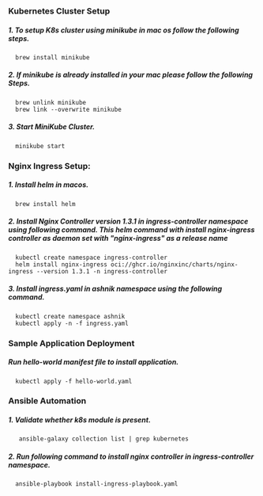 ### Kubernetes Cluster Setup

##### 1. To setup K8s cluster using minikube in mac os follow the following steps.
      
      brew install minikube
   
##### 2. If minikube is already installed in your mac please follow the following Steps.
      
      brew unlink minikube
      brew link --overwrite minikube
   
##### 3. Start MiniKube Cluster.

      minikube start
   
### Nginx Ingress Setup:  

##### 1. Install helm in macos.

      brew install helm
   
##### 2. Install Nginx Controller version 1.3.1 in ingress-controller namespace using following command. This helm command with install nginx-ingress controller as daemon set with "nginx-ingress" as a release name

      kubectl create namespace ingress-controller  
      helm install nginx-ingress oci://ghcr.io/nginxinc/charts/nginx-ingress --version 1.3.1 -n ingress-controller

##### 3. Install ingress.yaml in ashnik namespace using the following command.
   
      kubectl create namespace ashnik
      kubectl apply -n -f ingress.yaml 
      
### Sample Application Deployment

##### Run hello-world manifest file to install application.

      kubectl apply -f hello-world.yaml

 ### Ansible Automation

 ##### 1. Validate whether k8s module is present.
 
       ansible-galaxy collection list | grep kubernetes  

 ##### 2. Run following command to install nginx controller in ingress-controller namespace.

      ansible-playbook install-ingress-playbook.yaml
      
 
